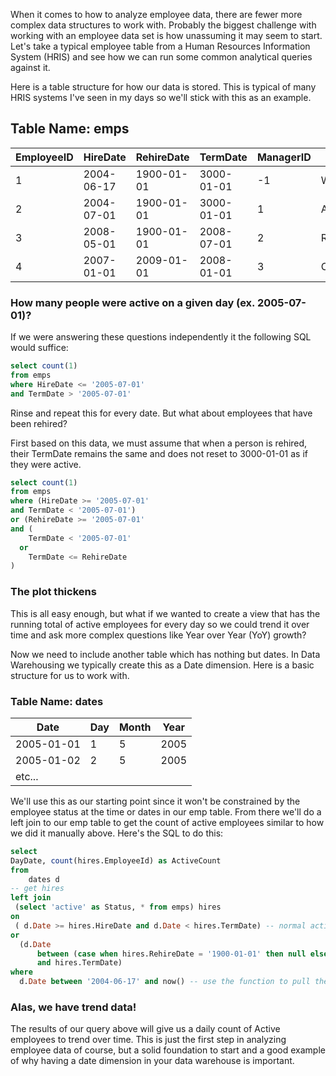 When it comes to how to analyze employee data, there are fewer more complex data structures to work with. Probably the biggest challenge with working with an employee data set is how unassuming it may seem to start. Let's take a typical employee table from a Human Resources Information System (HRIS) and see how we can run some common analytical queries against it.

Here is a table structure for how our data is stored. This is typical of many HRIS systems I've seen in my days so we'll stick with this as an example.

## Table Name: emps

| EmployeeID | HireDate   | RehireDate | TermDate   | ManagerID | Name       |
|------------|------------|------------|------------|-----------|------------|
| 1          | 2004-06-17 | 1900-01-01 | 3000-01-01 | -1        | Washington |
| 2          | 2004-07-01 | 1900-01-01 | 3000-01-01 | 1         | Adams      |
| 3          | 2008-05-01 | 1900-01-01 | 2008-07-01 | 2         | Rosevelt   |
| 4          | 2007-01-01 | 2009-01-01 | 2008-01-01 | 3         | Carter     |

### How many people were active on a given day (ex. 2005-07-01)?

If we were answering these questions independently it the following SQL would suffice:

``` sql
select count(1)
from emps
where HireDate <= '2005-07-01'
and TermDate > '2005-07-01'
```

Rinse and repeat this for every date. But what about employees that have been rehired?

First based on this data, we must assume that when a person is rehired, their TermDate remains the same and does not reset to 3000-01-01 as if they were active.

``` sql
select count(1)
from emps
where (HireDate >= '2005-07-01'
and TermDate < '2005-07-01')
or (RehireDate >= '2005-07-01'
and (
    TermDate < '2005-07-01'
  or
    TermDate <= RehireDate
)

```

### The plot thickens

This is all easy enough, but what if we wanted to create a view that has the running total of active employees for every day so we could trend it over time and ask more complex questions like Year over Year (YoY) growth?

Now we need to include another table which has nothing but dates. In Data Warehousing we typically create this as a Date dimension. Here is a basic structure for us to work with.

### Table Name: dates

| Date       | Day | Month | Year |
|------------|-----|-------|------|
| 2005-01-01 | 1   | 5     | 2005 |
| 2005-01-02 | 2   | 5     | 2005 |
| etc...     |     |       |      |


We'll use this as our starting point since it won't be constrained by the employee status at the time or dates in our emp table. From there we'll do a left join to our emp table to get the count of active employees similar to how we did it manually above. Here's the SQL to do this:

``` sql
select
DayDate, count(hires.EmployeeId) as ActiveCount
from 
    dates d
-- get hires
left join 
 (select 'active' as Status, * from emps) hires
on
 ( d.Date >= hires.HireDate and d.Date < hires.TermDate) -- normal active
or
  (d.Date 
      between (case when hires.RehireDate = '1900-01-01' then null else hires.RehireDate end) 
      and hires.TermDate)
where 
  d.Date between '2004-06-17' and now() -- use the function to pull the current date here
```

### Alas, we have trend data!

The results of our query above will give us a daily count of Active employees to trend over time. This is just the first step in analyzing employee data of course, but a solid foundation to start and a good example of why having a date dimension in your data warehouse is important.




